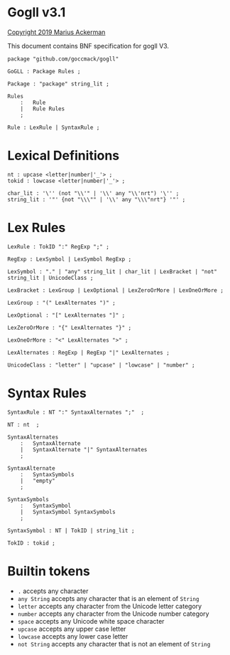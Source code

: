 # Gogll v3.1

[Copyright 2019 Marius Ackerman](License.txt)

This document contains BNF specification for gogll V3. 

```
package "github.com/goccmack/gogll"

GoGLL : Package Rules ;

Package : "package" string_lit ;

Rules
    :   Rule            
    |   Rule Rules  
    ;

Rule : LexRule | SyntaxRule ;
```

# Lexical Definitions
```
nt : upcase <letter|number|'_'> ;
tokid : lowcase <letter|number|'_'> ; 

char_lit : '\'' (not "\\'" | '\\' any "\\'nrt") '\'' ;
string_lit : '"' {not "\\\"" | '\\' any "\\\"nrt"} '"' ;

```
# Lex Rules
```
LexRule : TokID ":" RegExp ";" ;

RegExp : LexSymbol | LexSymbol RegExp ;

LexSymbol : "." | "any" string_lit | char_lit | LexBracket | "not" string_lit | UnicodeClass ;

LexBracket : LexGroup | LexOptional | LexZeroOrMore | LexOneOrMore ;

LexGroup : "(" LexAlternates ")" ;

LexOptional : "[" LexAlternates "]" ;

LexZeroOrMore : "{" LexAlternates "}" ;

LexOneOrMore : "<" LexAlternates ">" ;

LexAlternates : RegExp | RegExp "|" LexAlternates ;

UnicodeClass : "letter" | "upcase" | "lowcase" | "number" ;

```

# Syntax Rules
```
SyntaxRule : NT ":" SyntaxAlternates ";"  ;

NT : nt  ;

SyntaxAlternates
    :   SyntaxAlternate                   
    |   SyntaxAlternate "|" SyntaxAlternates    
    ;

SyntaxAlternate
    :   SyntaxSymbols                     
    |   "empty"                     
    ;

SyntaxSymbols
    :   SyntaxSymbol                      
    |   SyntaxSymbol SyntaxSymbols              
    ;

SyntaxSymbol : NT | TokID | string_lit ;

TokID : tokid ;

```
# Builtin tokens
-   `.` accepts any character
-   `any String` accepts any character that is an element of `String`
-   `letter` accepts any character from the Unicode letter category
-   `number` accepts any character from the Unicode number category
-   `space` accepts any Unicode white space character
-   `upcase` accepts any upper case letter
-   `lowcase` accepts any lower case letter
-   `not String` accepts any character that is not an element of `String`

